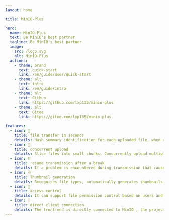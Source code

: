 ```yaml
---
layout: home

title: MinIO-Plus

hero:
  name: MinIO-Plus
  text: Be MinIO's best partner
  tagline: Be MinIO's best partner
  image:
    src: /logo.svg
    alt: MinIO-Plus
  actions:
    - theme: brand
      text: quick-start
      link: /en/guide/user/quick-start
    - theme: alt
      text: intro
      link: /en/guide/intro
    - theme: alt
      text: Github
      link: https://github.com/lxp135/minio-plus
    - theme: alt
      text: Gitee
      link: https://gitee.com/lxp135/minio-plus

features:
  - icon: 🏹
    title: file transfer in seconds
    details: Hash summary identification for each uploaded file, when users upload the same file, there is no actual file transfer process, to achieve the second transfer.
  - icon: 📡
    title: concurrent upload
    details: Slice files into small chunks. Concurrently upload multiple chunks at the same time to maximise bandwidth usage and speed up uploads.
  - icon: ⛓
    title: resume transmission after a break
    details: If a problem is encountered during transmission that causes the transmission to fail, only the unfinished chunks need to be retransmitted, rather than restarting the entire transmission task.
  - icon: 🗄️
    title: Thumbnail generation
    details: Recognises file types, automatically generates thumbnails when images are uploaded, thumbnail size is configurable.
  - icon: 🔑
    title: access control
    details: It can support file permission control based on users and groups to ensure the security of important files.
  - icon: 🏁
    title: direct client connection
    details: The front-end is directly connected to MinIO , the project engineering does not do the file stream handling , in support of the above features to provide MinIO native performance .
---
```

